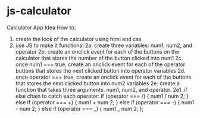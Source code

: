 # js-calculator

Calculator App Idea
How to:

1. create the look of the calculator using html and css
2. use JS to make it functional
   2a. create three variables: num1, num2, and operator
   2b. create an onclick event for each of the buttons on the calculator that stores the number of the button clicked into
   num1
   2c. once num1 === true, create an onclick event for each of the operator buttons that stores the next clicked
   button into operator variables
   2d. once operator === true, create an onclick event for each of the buttons that stores the next clicked button into
   num2 variables
   2e. create a function that takes three arguments: num1, num2, and operator.
   2e1. if else chain to catch each operator:
   if (operator === /) {
   num1 / num 2;
   } else if (operator === +) {
   num1 + num 2;
   } else if (operator === -) {
   num1 - num 2;
   } else if (operator === _) {
   num1 _ num 2;
   };
